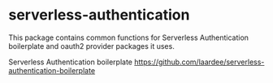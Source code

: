# serverless-authentication

This package contains common functions for Serverless Authentication boilerplate and oauth2 provider packages it uses.

Serverless Authentication boilerplate https://github.com/laardee/serverless-authentication-boilerplate